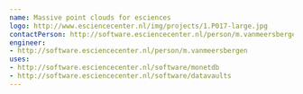 ```yaml
---
name: Massive point clouds for esciences
logo: http://www.esciencecenter.nl/img/projects/1.P017-large.jpg
contactPerson: http://software.esciencecenter.nl/person/m.vanmeersbergen
engineer:
- http://software.esciencecenter.nl/person/m.vanmeersbergen
uses:
- http://software.esciencecenter.nl/software/monetdb
- http://software.esciencecenter.nl/software/datavaults
---
```


